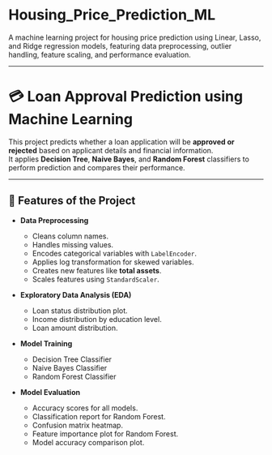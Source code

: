 # Housing_Price_Prediction_ML
A machine learning project for housing price prediction using Linear, Lasso, and Ridge regression models, featuring data preprocessing, outlier handling, feature scaling, and performance evaluation.

---

# 💳 Loan Approval Prediction using Machine Learning

This project predicts whether a loan application will be **approved or rejected** based on applicant details and financial information.  
It applies **Decision Tree**, **Naive Bayes**, and **Random Forest** classifiers to perform prediction and compares their performance.

---

## 📌 Features of the Project
- **Data Preprocessing**
  - Cleans column names.
  - Handles missing values.
  - Encodes categorical variables with `LabelEncoder`.
  - Applies log transformation for skewed variables.
  - Creates new features like **total assets**.
  - Scales features using `StandardScaler`.

- **Exploratory Data Analysis (EDA)**
  - Loan status distribution plot.
  - Income distribution by education level.
  - Loan amount distribution.

- **Model Training**
  - Decision Tree Classifier
  - Naive Bayes Classifier
  - Random Forest Classifier

- **Model Evaluation**
  - Accuracy scores for all models.
  - Classification report for Random Forest.
  - Confusion matrix heatmap.
  - Feature importance plot for Random Forest.
  - Model accuracy comparison plot.
